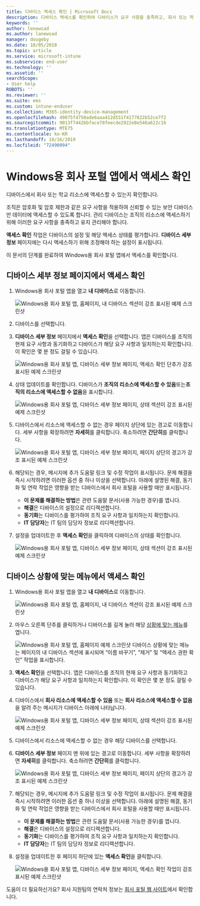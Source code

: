 ```yaml
---
title: 디바이스 액세스 확인 | Microsoft Docs
description: 디바이스 액세스를 확인하여 디바이스가 요구 사항을 충족하고, 회사 또는 학교 리소스에 액세스할 수 있는지 알아봅니다.
keywords: ''
author: lenewsad
ms.author: lanewsad
manager: dougeby
ms.date: 10/05/2018
ms.topic: article
ms.service: microsoft-intune
ms.subservice: end-user
ms.technology: ''
ms.assetid: ''
searchScope:
- User help
ROBOTS: ''
ms.reviewer: ''
ms.suite: ems
ms.custom: intune-enduser
ms.collection: M365-identity-device-management
ms.openlocfilehash: 49075fd750ade6aaa412d551f4177822b52ce7f2
ms.sourcegitcommit: 9013f7442bbface78feecde2922e8e546a622c16
ms.translationtype: MTE75
ms.contentlocale: ko-KR
ms.lasthandoff: 10/16/2019
ms.locfileid: "72490094"
---
```

# <a name="check-access-from-company-portal-app-for-windows"></a>Windows용 회사 포털 앱에서 액세스 확인

디바이스에서 회사 또는 학교 리소스에 액세스할 수 있는지 확인합니다. 

조직은 암호화 및 암호 제한과 같은 요구 사항을 적용하여 신뢰할 수 있는 보안 디바이스만 데이터에 액세스할 수 있도록 합니다. 관리 디바이스는 조직의 리소스에 액세스하기 위해 이러한 요구 사항을 충족하고 유지 관리해야 합니다.

**액세스 확인** 작업은 디바이스의 설정 및 해당 액세스 상태를 평가합니다. **디바이스 세부 정보** 페이지에는 다시 액세스하기 위해 조정해야 하는 설정이 표시됩니다. 

이 문서의 단계를 완료하여 Windows용 회사 포털 앱에서 액세스를 확인합니다.  

## <a name="check-access-from-device-details-page"></a>디바이스 세부 정보 페이지에서 액세스 확인  
1. Windows용 회사 포털 앱을 열고 **내 디바이스**로 이동합니다.  

    ![Windows용 회사 포털 앱, 홈페이지, 내 디바이스 섹션이 강조 표시된 예제 스크린샷](./media/1809_CheckAccess_Context_Select_Device.png)  
2. 디바이스를 선택합니다.  
3. **디바이스 세부 정보** 페이지에서 **액세스 확인**을 선택합니다. 앱은 디바이스를 조직의 현재 요구 사항과 동기화하고 디바이스가 해당 요구 사항과 일치하는지 확인합니다. 이 확인은 몇 분 정도 걸릴 수 있습니다.  

    ![Windows용 회사 포털 앱, 디바이스 세부 정보 페이지, 액세스 확인 단추가 강조 표시된 예제 스크린샷](./media/1809_CheckAccess_Checking_Status.png) 

4. 상태 업데이트를 확인합니다. 디바이스가 **조직의 리소스에 액세스할 수 있음**또는**조직의 리소스에 액세스할 수 없음**을 표시합니다.  

   ![Windows용 회사 포털 앱, 디바이스 세부 정보 페이지, 상태 섹션이 강조 표시된 예제 스크린샷](./media/1809_CheckAccess_Device_details_status1.png)  
   
5. 디바이스에서 리소스에 액세스할 수 없는 경우 페이지 상단에 있는 경고로 이동합니다. 세부 사항을 확장하려면 **자세히**를 클릭합니다. 축소하려면 **간단히**를 클릭합니다.  

    ![Windows용 회사 포털 앱, 디바이스 세부 정보 페이지, 페이지 상단의 경고가 강조 표시된 예제 스크린샷](./media/1809_CheckAccess_Device_details_alert1.png)  

6. 해당되는 경우, 메시지에 추가 도움말 링크 및 수정 작업이 표시됩니다. 문제 해결을 즉시 시작하려면 이러한 옵션 중 하나 이상을 선택합니다. 아래에 설명된 해결, 동기화 및 연락 작업은 영향을 받는 디바이스에서 회사 포털을 사용할 때만 표시됩니다.  

     * **이 문제를 해결하는 방법**은 관련 도움말 문서(사용 가능한 경우)를 엽니다.  
     * **해결**은 디바이스의 설정으로 리디렉션합니다.  
     * **동기화**는 디바이스를 평가하여 조직 요구 사항과 일치하는지 확인합니다.  
     * **IT 담당자**는 IT 팀의 담당자 정보로 리디렉션합니다.   
 
6. 설정을 업데이트한 후 **액세스 확인**을 클릭하여 디바이스의 상태를 확인합니다.  

    ![Windows용 회사 포털 앱, 디바이스 세부 정보 페이지, 상태 섹션이 강조 표시된 예제 스크린샷](./media/1809_CheckAccess_Device_details_status1.png)  

## <a name="check-access-from-device-context-menu"></a>디바이스 상황에 맞는 메뉴에서 액세스 확인  
1. Windows용 회사 포털 앱을 열고 **내 디바이스**로 이동합니다.  

    ![Windows용 회사 포털 앱, 홈페이지, 내 디바이스 섹션이 강조 표시된 예제 스크린샷](./media/1809_CheckAccess_Context_Select_Device.png)  

2. 마우스 오른쪽 단추를 클릭하거나 디바이스를 길게 눌러 해당 [상황에 맞는 메뉴](https://docs.microsoft.com//windows/uwp/design/controls-and-patterns/menus)를 엽니다.  

    ![Windows용 회사 포털 앱, 홈페이지 예제 스크린샷 디바이스 상황에 맞는 메뉴는 페이지의 **내 디바이스** 섹션에 표시되며 “이름 바꾸기”, “제거” 및 “액세스 권한 확인” 작업을 표시합니다.](./media/1809_DeviceContextMenu_Windows_CP.png)  
3. **액세스 확인**을 선택합니다. 앱은 디바이스를 조직의 현재 요구 사항과 동기화하고 디바이스가 해당 요구 사항과 일치하는지 확인합니다. 이 확인은 몇 분 정도 걸릴 수 있습니다.  
 
4. 디바이스에서 **회사 리소스에 액세스할 수 있음** 또는 **회사 리소스에 액세스할 수 없음**을 알려 주는 메시지가 디바이스 아래에 나타납니다. 

    ![Windows용 회사 포털 앱, 디바이스 세부 정보 페이지, 상태 섹션이 강조 표시된 예제 스크린샷](./media/1809_CheckAccess_Context_Menu_Alert2.png) 

5. 디바이스에서 리소스에 액세스할 수 없는 경우 해당 디바이스를 선택합니다.  
6. **디바이스 세부 정보** 페이지 맨 위에 있는 경고로 이동합니다. 세부 사항을 확장하려면 **자세히**를 클릭합니다. 축소하려면 **간단히**를 클릭합니다.  

    ![Windows용 회사 포털 앱, 디바이스 세부 정보 페이지, 페이지 상단의 경고가 강조 표시된 예제 스크린샷](./media/1809_CheckAccess_Device_details_alert1.png)  

6. 해당되는 경우, 메시지에 추가 도움말 링크 및 수정 작업이 표시됩니다. 문제 해결을 즉시 시작하려면 이러한 옵션 중 하나 이상을 선택합니다. 아래에 설명된 해결, 동기화 및 연락 작업은 영향을 받는 디바이스에서 회사 포털을 사용할 때만 표시됩니다.  

     * **이 문제를 해결하는 방법**은 관련 도움말 문서(사용 가능한 경우)를 엽니다.  
     * **해결**은 디바이스의 설정으로 리디렉션합니다.  
     * **동기화**는 디바이스를 평가하여 조직 요구 사항과 일치하는지 확인합니다.  
     * **IT 담당자**는 IT 팀의 담당자 정보로 리디렉션합니다.    

7. 설정을 업데이트한 후 페이지 하단에 있는 **액세스 확인**을 클릭합니다.  

    ![Windows용 회사 포털 앱, 디바이스 세부 정보 페이지, 액세스 확인 작업이 강조 표시된 예제 스크린샷](./media/1809_CheckAccess_Device_details_button.png) 


도움이 더 필요하신가요? 회사 지원팀의 연락처 정보는 [회사 포털 웹 사이트](https://go.microsoft.com/fwlink/?linkid=2010980)에서 확인합니다.
